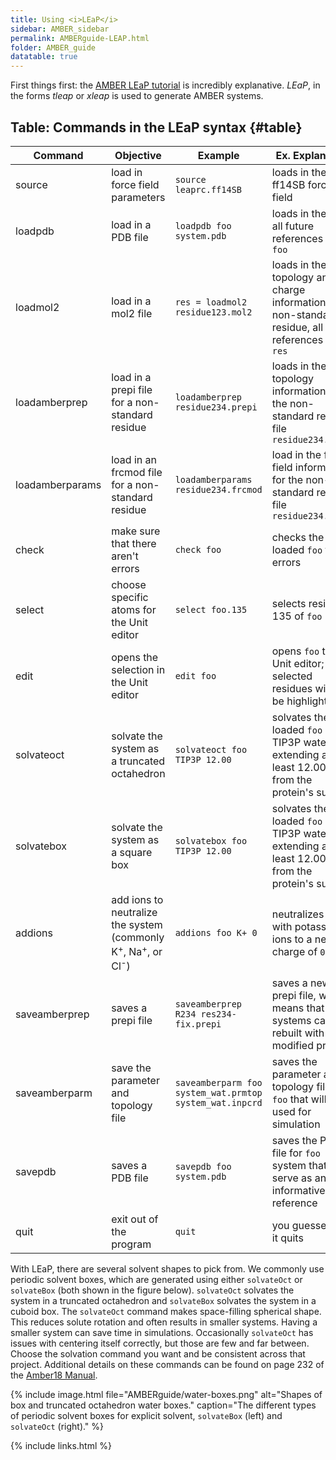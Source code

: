 ```yaml
---
title: Using <i>LEaP</i>
sidebar: AMBER_sidebar
permalink: AMBERguide-LEAP.html
folder: AMBER_guide
datatable: true
---
```


<link rel="stylesheet" href="css/theme-orange.css">

First things first: the
[AMBER LEaP tutorial](http://ambermd.org/tutorials/pengfei/index.htm)
is incredibly explanative.
*LEaP*, in the forms *tleap* or *xleap* is used to generate AMBER systems.

## Table: Commands in the LEaP syntax {#table}

<div class="datatable-begin"></div>

Command | Objective | Example | Ex. Explanation
------- | --------- | ------- | ---------------
source | load in force field parameters | `source leaprc.ff14SB` | loads in the ff14SB force field
loadpdb | load in a PDB file | `loadpdb foo system.pdb` | loads in the PDB, all future references are to `foo`
loadmol2 | load in a mol2 file | `res = loadmol2 residue123.mol2` | loads in the topology and charge information for non-standard residue, all future references are to `res`
loadamberprep | load in a prepi file for a non-standard residue | `loadamberprep residue234.prepi` | loads in the topology information for the non-standard residue file `residue234.prepi`
loadamberparams | load in an frcmod file for a non-standard residue | `loadamberparams residue234.frcmod` | load in the force field information for the non-standard residue file `residue234.prepi`
check | make sure that there aren't errors | `check foo` | checks the loaded `foo` for errors
select | choose specific atoms for the Unit editor | `select foo.135` | selects residue 135 of `foo`
edit | opens the selection in the Unit editor | `edit foo` | opens `foo` the Unit editor; any selected residues will the be highlighted
solvateoct | solvate the system as a truncated octahedron | `solvateoct foo TIP3P 12.00` | solvates the loaded `foo` with TIP3P water extending at least 12.00 &#8491; from the protein's surface
solvatebox | solvate the system as a square box | `solvatebox foo TIP3P 12.00` | solvates the loaded `foo` with TIP3P water extending at least 12.00 &#8491; from the protein's surface
addions | add ions to neutralize the system (commonly K<sup>+</sup>, Na<sup>+</sup>, or Cl<sup>-</sup>) | `addions foo K+ 0` | neutralizes `foo` with potassium ions to a net charge of `0`
saveamberprep | saves a prepi file | `saveamberprep R234 res234-fix.prepi` | saves a new prepi file, which means that fixed systems can be rebuilt with the modified prepi
saveamberparm | save the parameter and topology file | `saveamberparm foo system_wat.prmtop system_wat.inpcrd` | saves the parameter and topology files for `foo` that will be used for simulation
savepdb | saves a PDB file | `savepdb foo system.pdb` | saves the PDB file for `foo` system that can serve as an informative reference
quit | exit out of the program | `quit` | you guessed it... it quits

<div class="datatable-end"></div>

With LEaP, there are several solvent shapes to pick from.
We commonly use periodic solvent boxes, which are generated using either
`solvateOct` or `solvateBox` (both shown in the figure below).
`solvateOct` solvates the system in a truncated octahedron and `solvateBox`
solvates the system in a cuboid box.
The `solvateOct` command makes space-filling spherical shape.
This reduces solute rotation and often results in smaller systems.
Having a smaller system can save time in simulations.
Occasionally `solvateOct` has issues with centering itself correctly,
but those are few and far between.
Choose the solvation command you want and be consistent across that project.
Additional details on these commands can be found on page 232 of the
[Amber18 Manual](http://ambermd.org/doc12/Amber18.pdf).

{% include image.html file="AMBERguide/water-boxes.png"
alt="Shapes of box and truncated octahedron water boxes."
caption="The different types of periodic solvent boxes for explicit solvent,
<code>solvateBox</code> (left) and <code>solvateOct</code> (right)." %}

{% include links.html %}
